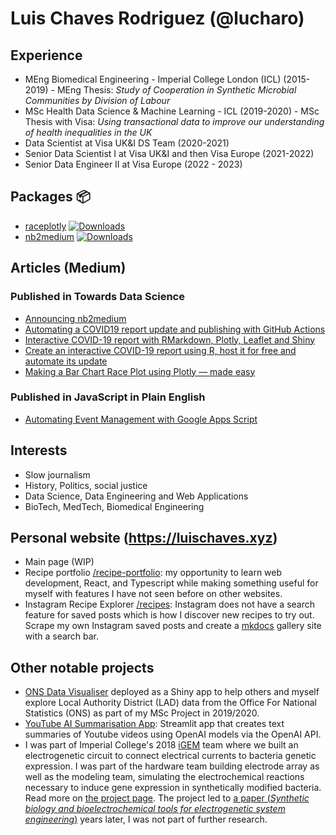 # Luis Chaves Rodriguez (@lucharo)

## Experience

- MEng Biomedical Engineering - Imperial College London (ICL) (2015-2019) - MEng Thesis: *Study of Cooperation in Synthetic Microbial Communities by Division of Labour*
- MSc Health Data Science & Machine Learning - ICL (2019-2020) - MSc Thesis with Visa: *Using transactional data to improve our understanding of health inequalities in the UK*
- Data Scientist at Visa UK&I DS Team (2020-2021)
- Senior Data Scientist I at Visa UK&I and then Visa Europe (2021-2022)
- Senior Data Engineer II at Visa Europe (2022 - 2023)

## Packages 📦

- [raceplotly](https://github.com/lucharo/raceplotly) [![Downloads](https://pepy.tech/badge/raceplotly)](https://pepy.tech/project/raceplotly)
- [nb2medium](https://github.com/lucharo/nb2medium) [![Downloads](https://pepy.tech/badge/nb2medium)](https://pepy.tech/project/nb2medium)

## Articles (Medium)

### Published in Towards Data Science

- [Announcing nb2medium](https://medium.com/towards-data-science/announcing-nb2medium-d123e2a8d52c)
- [Automating a COVID19 report update and publishing with GitHub Actions](https://medium.com/towards-data-science/automating-a-covid19-report-update-and-publishing-with-github-actions-a3d64315e515)
- [Interactive COVID-19 report with RMarkdown, Plotly, Leaflet and Shiny](https://medium.com/towards-data-science/interactive-covid19-report-with-rmarkdown-plotly-leaflet-and-shiny-c6a716af7d9b)
- [Create an interactive COVID-19 report using R, host it for free and automate its update](https://medium.com/towards-data-science/create-an-interactive-covid-19-report-using-r-host-it-for-free-and-automate-its-update-41a5bdd46e9d)
- [Making a Bar Chart Race Plot using Plotly — made easy](https://medium.com/towards-data-science/making-a-bar-chart-race-plot-using-plotly-made-easy-8dad3b1da955)

### Published in JavaScript in Plain English

- [Automating Event Management with Google Apps Script](https://medium.com/javascript-in-plain-english/automating-event-management-with-google-apps-script-383a6704a455)

## Interests

- Slow journalism
- History, Politics, social justice
- Data Science, Data Engineering and Web Applications
- BioTech, MedTech, Biomedical Engineering

## Personal website (https://luischaves.xyz)

- Main page (WIP)
- Recipe portfolio [/recipe-portfolio](https://luischaves.xyz/recipe-portfolio): my opportunity to learn web development, React, and Typescript while making something useful for myself with features I have not seen before on other websites.
- Instagram Recipe Explorer [/recipes](https://luischaves.xyz/recipes): Instagram does not have a search feature for saved posts which is how I discover new recipes to try out. Scrape my own Instagram saved posts and create a [mkdocs](https://github.com/mkdocs/mkdocs) gallery site with a search bar.

## Other notable projects

- [ONS Data Visualiser](https://lucha6.shinyapps.io/ONS2019dash/) deployed as a Shiny app to help others and myself explore Local Authority District (LAD) data from the Office For National Statistics (ONS) as part of my MSc Project in 2019/2020.
- [YouTube AI Summarisation App](https://youtube-ai-summaries.streamlit.app/): Streamlit app that creates text summaries of Youtube videos using OpenAI models via the OpenAI API.
- I was part of Imperial College's 2018 [iGEM](https://competition.igem.org/) team where we built an electrogenetic circuit to connect electrical currents to bacteria genetic expression. I was part of the hardware team building electrode array as well as the modeling team, simulating the electrochemical reactions necessary to induce gene expression in synthetically modified bacteria. Read more on [the project page](https://2018.igem.org/Team:Imperial_College/Project). The project led to [a paper (*Synthetic biology and bioelectrochemical tools for electrogenetic system engineering*)](https://www.science.org/doi/10.1126/sciadv.abm5091) years later, I was not part of further research.
